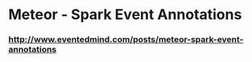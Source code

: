 Meteor - Spark Event Annotations
================================

### http://www.eventedmind.com/posts/meteor-spark-event-annotations
